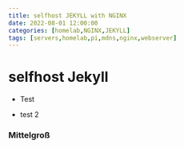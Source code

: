 ```yaml
---
title: selfhost JEKYLL with NGINX
date: 2022-08-01 12:00:00
categories: [homelab,NGINX,JEKYLL]
tags: [servers,homelab,pi,mdns,nginx,webserver]
---
```

# **selfhost** Jekyll
- Test

- test 2

### Mittelgroß